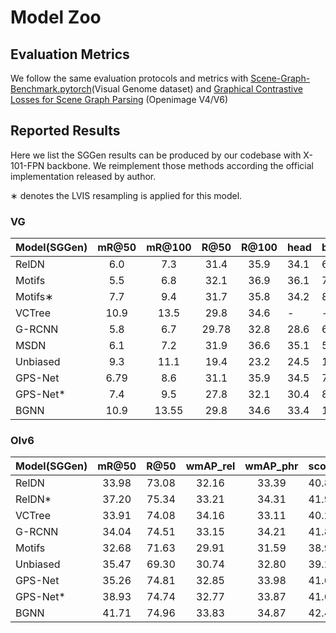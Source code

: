 # Model Zoo

## Evaluation Metrics
We follow the same evaluation protocols and metrics with [Scene-Graph-Benchmark.pytorch](https://github.com/KaihuaTang/Scene-Graph-Benchmark.pytorch/blob/master/METRICS.md)(Visual Genome dataset) and [Graphical Contrastive Losses for Scene Graph Parsing](https://github.com/NVIDIA/ContrastiveLosses4VRD) (Openimage V4/V6)


## Reported Results

Here we list the SGGen results can be produced by our codebase with X-101-FPN backbone.
We reimplement those methods according the official implementation released by author.

∗ denotes the LVIS resampling is applied for this model.

### VG
| Model(SGGen) | mR@50 | mR@100 | R@50 | R@100 | head | body | tail |
|--------------|:-----:|:------:|:----:|:-----:|------|------|------|
| RelDN        |  6.0  |  7.3   | 31.4 |  35.9 | 34.1 | 6.6 | 1.1  |
| Motifs       |  5.5 |  6.8 | 32.1 |  36.9 | 36.1 | 7.0| 0.0  |
| Motifs∗      |  7.7 |  9.4 | 31.7 |  35.8 | 34.2 | 8.6 | 2.1 |
| VCTree       |  10.9 |  13.5 | 29.8 |  34.6 | -| - | -| 
| G-RCNN       |  5.8 |  6.7 | 29.78 |  32.8 | 28.6 | 6.5 | 0.1  |
| MSDN         |  6.1 |  7.2 | 31.9  |  36.6 | 35.1 | 5.5 | 0.0  |
| Unbiased     |  9.3 |  11.1 | 19.4 |  23.2 | 24.5 | 13.9 | 0.1  |
| GPS-Net      |  6.79 |  8.6 | 31.1 |  35.9 | 34.5 | 7.0 | 1.0  |
| GPS-Net*     |  7.4 |  9.5 | 27.8 |  32.1 | 30.4 | 8.5 | 3.8  |
| BGNN         |  10.9 |  13.55 | 29.8 |  34.6 | 33.4 | 13.4 | 6.4  |


### OIv6
| Model(SGGen) | mR@50 | R@50 | wmAP_rel | wmAP_phr | score_wtd |
|---|:---:|:---:|:---:|:---:|---|
| RelDN | 33.98 | 73.08 | 32.16 | 33.39 | 40.84
| RelDN* | 37.20 | 75.34 | 33.21 | 34.31 | 41.97
| VCTree | 33.91 | 74.08 | 34.16 | 33.11 | 40.21
| G-RCNN | 34.04 | 74.51 | 33.15 | 34.21 | 41.84
| Motifs | 32.68 | 71.63 | 29.91 | 31.59 | 38.93
| Unbiased | 35.47 | 69.30 | 30.74 | 32.80 | 39.27
| GPS-Net | 35.26 | 74.81 | 32.85 |  33.98 | 41.69
| GPS-Net* | 38.93 |  74.74 | 32.77 | 33.87 | 41.60
| BGNN | 41.71 | 74.96 | 33.83 | 34.87 | 42.47 |

